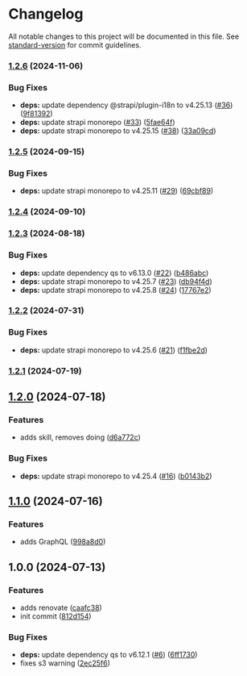 # Changelog

All notable changes to this project will be documented in this file. See [standard-version](https://github.com/conventional-changelog/standard-version) for commit guidelines.

### [1.2.6](https://github.com/harrytang/headless/compare/v1.2.5...v1.2.6) (2024-11-06)


### Bug Fixes

* **deps:** update dependency @strapi/plugin-i18n to v4.25.13 ([#36](https://github.com/harrytang/headless/issues/36)) ([9f81392](https://github.com/harrytang/headless/commit/9f8139291cb2ef329bd9d12620d0f841621c072e))
* **deps:** update strapi monorepo ([#33](https://github.com/harrytang/headless/issues/33)) ([5fae64f](https://github.com/harrytang/headless/commit/5fae64facd3159add81dba0a235e0cf860ba2a83))
* **deps:** update strapi monorepo to v4.25.15 ([#38](https://github.com/harrytang/headless/issues/38)) ([33a09cd](https://github.com/harrytang/headless/commit/33a09cdf8f9c502fddb41b5921af642d67a50b7b))

### [1.2.5](https://github.com/harrytang/headless/compare/v1.2.4...v1.2.5) (2024-09-15)


### Bug Fixes

* **deps:** update strapi monorepo to v4.25.11 ([#29](https://github.com/harrytang/headless/issues/29)) ([69cbf89](https://github.com/harrytang/headless/commit/69cbf892190028d2a0e5b92267522e51700b9ee2))

### [1.2.4](https://github.com/harrytang/headless/compare/v1.2.3...v1.2.4) (2024-09-10)

### [1.2.3](https://github.com/harrytang/headless/compare/v1.2.2...v1.2.3) (2024-08-18)


### Bug Fixes

* **deps:** update dependency qs to v6.13.0 ([#22](https://github.com/harrytang/headless/issues/22)) ([b486abc](https://github.com/harrytang/headless/commit/b486abc7b4713c0798ee81228c6ba71c8d4f1b99))
* **deps:** update strapi monorepo to v4.25.7 ([#23](https://github.com/harrytang/headless/issues/23)) ([db94f4d](https://github.com/harrytang/headless/commit/db94f4d346eed98ef10ce69e8b7f4671e418e340))
* **deps:** update strapi monorepo to v4.25.8 ([#24](https://github.com/harrytang/headless/issues/24)) ([17767e2](https://github.com/harrytang/headless/commit/17767e2c26f4f5f5f262a4750e52fded39fd6871))

### [1.2.2](https://github.com/harrytang/headless/compare/v1.2.1...v1.2.2) (2024-07-31)


### Bug Fixes

* **deps:** update strapi monorepo to v4.25.6 ([#21](https://github.com/harrytang/headless/issues/21)) ([f1fbe2d](https://github.com/harrytang/headless/commit/f1fbe2dcc91a1c8d3824ead8a551fd35dad8d697))

### [1.2.1](https://github.com/harrytang/headless/compare/v1.2.0...v1.2.1) (2024-07-19)

## [1.2.0](https://github.com/harrytang/headless/compare/v1.1.0...v1.2.0) (2024-07-18)


### Features

* adds skill, removes doing ([d6a772c](https://github.com/harrytang/headless/commit/d6a772c069939598862f72e406bba58c46908b61))


### Bug Fixes

* **deps:** update strapi monorepo to v4.25.4 ([#16](https://github.com/harrytang/headless/issues/16)) ([b0143b2](https://github.com/harrytang/headless/commit/b0143b2f5817d86d464b443848b60177dd73ae87))

## [1.1.0](https://github.com/harrytang/headless/compare/v1.0.0...v1.1.0) (2024-07-16)


### Features

* adds GraphQL ([998a8d0](https://github.com/harrytang/headless/commit/998a8d04f585041eae6e23808b0e16996b0a2865))

## 1.0.0 (2024-07-13)


### Features

* adds renovate ([caafc38](https://github.com/harrytang/headless/commit/caafc387d1f6ad0684992eccf94d42395b2c7f19))
* init commit ([812d154](https://github.com/harrytang/headless/commit/812d1543ff240bc67f8602c2b24fdc829b8c2259))


### Bug Fixes

* **deps:** update dependency qs to v6.12.1 ([#6](https://github.com/harrytang/headless/issues/6)) ([6ff1730](https://github.com/harrytang/headless/commit/6ff1730f9d2195c3d8c71a95c3065797981e378a))
* fixes s3 warning ([2ec25f6](https://github.com/harrytang/headless/commit/2ec25f69757708aebc97e9de0044fe04e22b170e))
